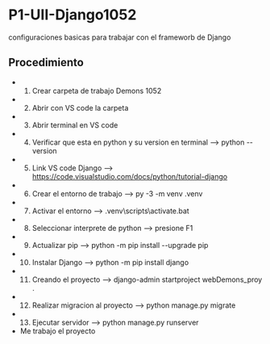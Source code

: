 # P1-UII-Django1052
configuraciones basicas para trabajar con el frameworb de Django
## Procedimiento
- 1. Crear carpeta de trabajo            Demons 1052
- 2. Abrir con VS code la carpeta
- 3. Abrir terminal en VS code
- 4. Verificar que esta en python y su version en terminal --> python -- version
- 5. Link VS code Django --> https://code.visualstudio.com/docs/python/tutorial-django
- 6. Crear el entorno de trabajo --> py -3 -m venv .venv
- 7. Activar  el entorno --> .venv\scripts\activate.bat
- 8. Seleccionar interprete de python --> presione F1
- 9. Actualizar pip --> python -m pip install --upgrade pip
- 10. Instalar Django --> python -m pip install django
- 11. Creando el proyecto --> django-admin startproject webDemons_proy .
- 12. Realizar migracion al proyecto --> python manage.py migrate
- 13. Ejecutar servidor --> python manage.py runserver
- Me trabajo el proyecto 
